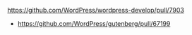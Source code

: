 https://github.com/WordPress/wordpress-develop/pull/7903

-   https://github.com/WordPress/gutenberg/pull/67199
